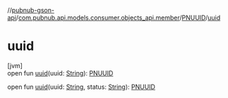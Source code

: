 //[pubnub-gson-api](../../../index.md)/[com.pubnub.api.models.consumer.objects_api.member](../index.md)/[PNUUID](index.md)/[uuid](uuid.md)

# uuid

[jvm]\
open fun [uuid](uuid.md)(uuid: [String](https://docs.oracle.com/javase/8/docs/api/java/lang/String.html)): [PNUUID](index.md)

open fun [uuid](uuid.md)(uuid: [String](https://docs.oracle.com/javase/8/docs/api/java/lang/String.html), status: [String](https://docs.oracle.com/javase/8/docs/api/java/lang/String.html)): [PNUUID](index.md)
